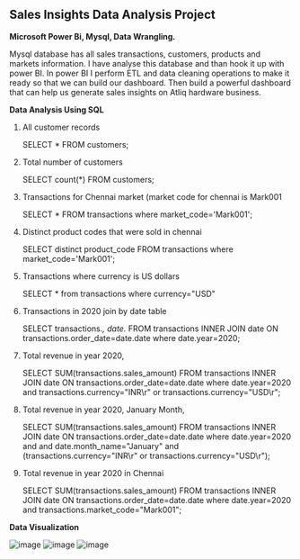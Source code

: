 ## Sales Insights Data Analysis Project

 **Microsoft Power Bi, Mysql, Data Wrangling.**

Mysql database has all sales transactions, customers, products and markets information. I have analyse this database and than hook it up with power BI. In power BI I perform ETL and data cleaning operations to make it ready so that we can build our dashboard. Then build a powerful dashboard that can help us generate sales insights on Atliq hardware business.

 **Data Analysis Using SQL**

1. All customer records

    SELECT * FROM customers;

1. Total number of customers

    SELECT count(*) FROM customers;

1. Transactions for Chennai market (market code for chennai is Mark001

    SELECT * FROM transactions where market_code='Mark001';

1. Distinct product codes that were sold in chennai

    SELECT distinct product_code FROM transactions where market_code='Mark001';

1. Transactions where currency is US dollars

    SELECT * from transactions where currency="USD"

1. Transactions in 2020 join by date table

    SELECT transactions.*, date.* FROM transactions INNER JOIN date ON transactions.order_date=date.date where date.year=2020;

1. Total revenue in year 2020,

    SELECT SUM(transactions.sales_amount) FROM transactions INNER JOIN date ON transactions.order_date=date.date where date.year=2020 and transactions.currency="INR\r" or transactions.currency="USD\r";
	
1. Total revenue in year 2020, January Month,

    SELECT SUM(transactions.sales_amount) FROM transactions INNER JOIN date ON transactions.order_date=date.date where date.year=2020 and and date.month_name="January" and (transactions.currency="INR\r" or transactions.currency="USD\r");

1. Total revenue in year 2020 in Chennai

    SELECT SUM(transactions.sales_amount) FROM transactions INNER JOIN date ON transactions.order_date=date.date where date.year=2020
and transactions.market_code="Mark001";


**Data Visualization**

![image](https://user-images.githubusercontent.com/46858938/170222482-820e29b8-3422-4b4a-9f16-4f42394cb2c1.png)
![image](https://user-images.githubusercontent.com/46858938/170222623-79a476e9-eb06-432f-9251-63c2c34029e0.png)
![image](https://user-images.githubusercontent.com/46858938/170223016-64e54fc9-1a2e-4b22-8494-62f642f3237d.png)



